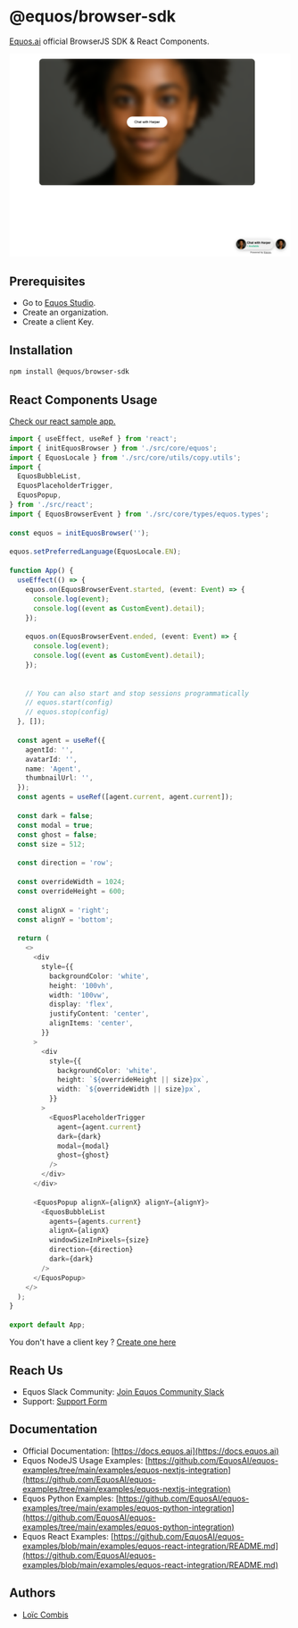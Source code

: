 # @equos/browser-sdk
[Equos.ai](https://www.equos.ai) official BrowserJS SDK & React Components.

![Screenshot UI Components](./public/screenshot.png)

## Prerequisites
- Go to [Equos Studio](https://studio.equos.ai).
- Create an organization.
- Create a client Key.


## Installation
```bash
npm install @equos/browser-sdk
```

## React Components Usage
[Check our react sample app.](https://github.com/EquosAI/equos-examples/blob/main/examples/equos-react-integration/README.md)

```ts
import { useEffect, useRef } from 'react';
import { initEquosBrowser } from './src/core/equos';
import { EquosLocale } from './src/core/utils/copy.utils';
import {
  EquosBubbleList,
  EquosPlaceholderTrigger,
  EquosPopup,
} from './src/react';
import { EquosBrowserEvent } from './src/core/types/equos.types';

const equos = initEquosBrowser('');

equos.setPreferredLanguage(EquosLocale.EN);

function App() {
  useEffect(() => {
    equos.on(EquosBrowserEvent.started, (event: Event) => {
      console.log(event);
      console.log((event as CustomEvent).detail);
    });

    equos.on(EquosBrowserEvent.ended, (event: Event) => {
      console.log(event);
      console.log((event as CustomEvent).detail);
    });


    // You can also start and stop sessions programmatically
    // equos.start(config)
    // equos.stop(config)
  }, []);

  const agent = useRef({
    agentId: '',
    avatarId: '',
    name: 'Agent',
    thumbnailUrl: '',
  });
  const agents = useRef([agent.current, agent.current]);

  const dark = false;
  const modal = true;
  const ghost = false;
  const size = 512;

  const direction = 'row';

  const overrideWidth = 1024;
  const overrideHeight = 600;

  const alignX = 'right';
  const alignY = 'bottom';

  return (
    <>
      <div
        style={{
          backgroundColor: 'white',
          height: '100vh',
          width: '100vw',
          display: 'flex',
          justifyContent: 'center',
          alignItems: 'center',
        }}
      >
        <div
          style={{
            backgroundColor: 'white',
            height: `${overrideHeight || size}px`,
            width: `${overrideWidth || size}px`,
          }}
        >
          <EquosPlaceholderTrigger
            agent={agent.current}
            dark={dark}
            modal={modal}
            ghost={ghost}
          />
        </div>
      </div>

      <EquosPopup alignX={alignX} alignY={alignY}>
        <EquosBubbleList
          agents={agents.current}
          alignX={alignX}
          windowSizeInPixels={size}
          direction={direction}
          dark={dark}
        />
      </EquosPopup>
    </>
  );
}

export default App;
```

You don't have a client key ? [Create one here](https://studio.equos.ai)



## Reach Us
- Equos Slack Community: [Join Equos Community Slack](https://join.slack.com/t/equosaicommunity/shared_invite/zt-3d8oy19au-jZpsJB0i~gdL0jbDswdzzQ)
- Support: [Support Form](https://docs.google.com/forms/d/e/1FAIpQLSdoK7LvORdQf7KOQKvhhlESStJcKc3bDB9HPsEet6LuOmVUfQ/viewform)

## Documentation

- Official Documentation: [https://docs.equos.ai](https://docs.equos.ai)
- Equos NodeJS Usage Examples: [https://github.com/EquosAI/equos-examples/tree/main/examples/equos-nextjs-integration](https://github.com/EquosAI/equos-examples/tree/main/examples/equos-nextjs-integration)
- Equos Python Examples: [https://github.com/EquosAI/equos-examples/tree/main/examples/equos-python-integration](https://github.com/EquosAI/equos-examples/tree/main/examples/equos-python-integration)
- Equos React Examples: [https://github.com/EquosAI/equos-examples/blob/main/examples/equos-react-integration/README.md](https://github.com/EquosAI/equos-examples/blob/main/examples/equos-react-integration/README.md)


## Authors
- [Loïc Combis](https://www.linkedin.com/in/lo%C3%AFc-combis-a211a813a/)
